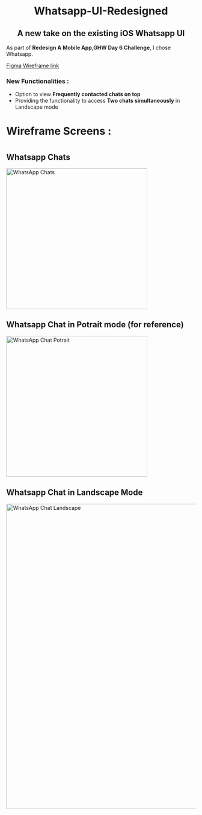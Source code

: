 

<h1 align = "center"> Whatsapp-UI-Redesigned </h1>
<h2 align = "center"> A new take on the existing iOS Whatsapp UI </h2>

As part of **Redesign A Mobile App,GHW Day 6 Challenge**, I chose Whatsapp. 

<a href = "https://www.figma.com/file/yjlJn9N49i1bAd81kdupOb/WhatsApp-UI?node-id=0%3A8102">Figma Wireframe link</a>
<h3>New Functionalities : </h3>
<ul>
<li>Option to view <b>Frequently contacted chats on top</b> </li>
<li>Providing the functionality to access <b>Two chats simultaneously</b> in Landscape mode </li>
</ul>

<h1>Wireframe Screens : <h1>
<h2>Whatsapp Chats</h2>

<img width="375" alt="WhatsApp Chats" src="https://user-images.githubusercontent.com/77736746/190626257-090681f5-acc6-4d70-8740-61d0b5367731.png">
<h2>Whatsapp Chat in Potrait mode (for reference)</h2>

<img width="375" alt="WhatsApp Chat Potrait" src="https://user-images.githubusercontent.com/77736746/190626226-8298b218-9e5d-4fc0-bf81-c85f11033947.png">

<h2>Whatsapp Chat in Landscape Mode</h2>

<img width="812" alt="WhatsApp Chat Landscape" src="https://user-images.githubusercontent.com/77736746/190626212-1ec7e5a9-30f0-4550-91fc-a4e376332eec.png">
